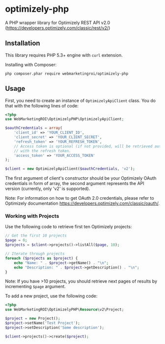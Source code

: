 # optimizely-php

A PHP wrapper library for Optimizely REST API v2.0 (https://developers.optimizely.com/classic/rest/v2/)

## Installation

This library requires PHP 5.3+ engine with `curl` extension.

Installing with Composer:

`php composer.phar require webmarketingroi/optimizely-php`

## Usage

First, you need to create an instance of `OptimizelyApiClient` class. You do that
with the following lines of code:

```php
<?php
use WebMarketingROI\OptimizelyPHP\OptimizelyApiClient;

$oauthCredentials = array(
    'client_id' => 'YOUR_CLIENT_ID',
    'client_secret' => 'YOUR_CLIENT_SECRET',
    'refresh_token' => 'YOUR_REFRESH_TOKEN',
    // Access token is optional (if not provided, will be retrieved automatically
    // with the refresh token.
    'access_token' => 'YOUR_ACCESS_TOKEN'
);

$client = new OptimizelyApiClient($oauthCredentials, 'v2');
```

The first argument of client's constructor should be your Optimizely OAuth 
credentials in form of array, the second argument represents the API version 
(currently, only 'v2' is supported).

Note: For information on how to get OAuth 2.0 credentials, please refer to Optimizely
documentation https://developers.optimizely.com/classic/oauth/.

### Working with Projects

Use the following code to retrieve first ten Optimizely projects:

```php
// Get the first 10 projects
$page = 0;
$projects = $client->projects()->listAll($page, 10);

// Iterate through projects
foreach ($projects as $project) {
    echo "Name: " . $project->getName() . "\n";
    echo "Description: " . $project->getDescription() . "\n";
}
```

Note: If you have >10 projects, you should retrieve next pages of results by 
incrementing `$page` argument.

To add a new project, use the following code:

```php
<?php
use WebMarketingROI\OptimizelyPHP\Resource\v2\Project;

$project = new Project();
$project->setName('Test Project');
$project->setDescription('Some description');

$client->projects()->create($project);
```

